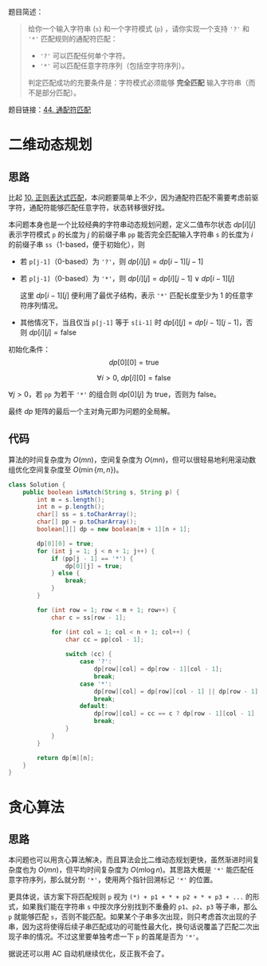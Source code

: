 题目简述：

> 给你一个输入字符串 (`s`) 和一个字符模式 (`p`) ，请你实现一个支持 `'?'` 和 `'*'` 匹配规则的通配符匹配：
>
> - `'?'` 可以匹配任何单个字符。
> - `'*'` 可以匹配任意字符序列（包括空字符序列）。
>
> 判定匹配成功的充要条件是：字符模式必须能够 **完全匹配** 输入字符串（而不是部分匹配）。

题目链接：[44. 通配符匹配](https://leetcode.cn/problems/wildcard-matching/)

# 二维动态规划

## 思路

比起 [10. 正则表达式匹配](https://leetcode.cn/problems/regular-expression-matching/)，本问题要简单上不少，因为通配符匹配不需要考虑前驱字符，通配符能够匹配任意字符，状态转移很好找。

本问题本身也是一个比较经典的字符串动态规划问题，定义二值布尔状态 $dp[i][j]$ 表示字符模式 `p` 的长度为 $j$ 的前缀子串 `pp` 能否完全匹配输入字符串 `s` 的长度为 $i$ 的前缀子串 `ss`（1-based，便于初始化），则

- 若 `p[j-1]`（0-based）为 `'?'`，则 $dp[i][j]=dp[i-1][j-1]$

- 若 `p[j-1]`（0-based）为 `'*'`，则 $dp[i][j]=dp[i][j-1]\ \vee\ dp[i-1][j]$

  这里 $dp[i-1][j]$ 便利用了最优子结构，表示 `'*'` 匹配长度至少为 1 的任意字符序列情况。

- 其他情况下，当且仅当 `p[j-1]` 等于 `s[i-1]` 时 $dp[i][j]=dp[i-1][j-1]$，否则 $dp[i][j]=\mathrm{false}$

初始化条件：
$$
dp[0][0]=\mathrm{true}
$$

$$
\forall i>0,\ dp[i][0]=\mathrm{false}
$$

$\forall j>0$，若 `pp` 为若干 `'*'` 的组合则 $dp[0][j]$ 为 $\mathrm{true}$，否则为 $\mathrm{false}$。

最终 $dp$ 矩阵的最后一个主对角元即为问题的全局解。

## 代码

算法的时间复杂度为 $O(mn)$，空间复杂度为 $O(mn)$，但可以很轻易地利用滚动数组优化空间复杂度至 $O\big(\min\{m,n\}\big)$。

```java
class Solution {
    public boolean isMatch(String s, String p) {
        int m = s.length();
        int n = p.length();
        char[] ss = s.toCharArray();
        char[] pp = p.toCharArray();
        boolean[][] dp = new boolean[m + 1][n + 1];

        dp[0][0] = true;
        for (int j = 1; j < n + 1; j++) {
            if (pp[j - 1] == '*') {
                dp[0][j] = true;
            } else {
                break;
            }
        }

        for (int row = 1; row < m + 1; row++) {
            char c = ss[row - 1];

            for (int col = 1; col < n + 1; col++) {
                char cc = pp[col - 1];
                
                switch (cc) {
                    case '?':
                        dp[row][col] = dp[row - 1][col - 1];
                        break;
                    case '*':
                        dp[row][col] = dp[row][col - 1] || dp[row - 1][col];
                        break;
                    default:
                        dp[row][col] = cc == c ? dp[row - 1][col - 1] : false;
                        break;
                }
            }
        }

        return dp[m][n];
    }
}
```

# 贪心算法

## 思路

本问题也可以用贪心算法解决，而且算法会比二维动态规划更快，虽然渐进时间复杂度也为 $O(mn)$，但平均时间复杂度为 $O(m\log n)$。其思路大概是 `'*'` 能匹配任意字符序列，那么就分割 `'*'`，使用两个指针回溯标记 `'*'` 的位置。

更具体说，该方案下将匹配规则 `p` 视为 `(*) + p1 + * + p2 + * + p3 + ...` 的形式，如果我们能在字符串 `s` 中按次序分别找到不重叠的 `p1`、`p2`、`p3` 等子串，那么 `p` 就能够匹配 `s`，否则不能匹配。如果某个子串多次出现，则只考虑首次出现的子串，因为这将使得后续子串匹配成功的可能性最大化，换句话说覆盖了匹配二次出现子串的情况。不过这里要单独考虑一下 `p` 的首尾是否为 `'*'`。

据说还可以用 AC 自动机继续优化，反正我不会了。
